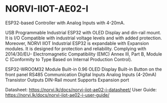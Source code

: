 # NORVI-IIOT-AE02-I
 ESP32-based Controller with Analog Inputs with 4-20mA.

USB Programmable Industrial ESP32 with OLED Display and din-rail mount. 
It is I/O Compatible with industrial voltage levels and with added protection. Moreover, NORVI IIOT Industrial ESP32 is expandable with Expansion modules. 
It is designed for protection and reliability. Complying with 2014/30/EU- Electromagnetic Compatibility (EMC) 
Annex III, Part B, Module C (Conformity to Type Based on Internal Production Control).

ESP32-WROOM32 Module 
Built-in 0.96 OLED Display 
Built-in Button on the front panel 
RS485 Communication 
Digital Inputs 
Analog Inputs (4-20mA)
Transistor Outputs 
DIN-Rail mount 
Supports Expansion port

Datasheet:   https://norvi.lk/docs/norvi-iiot-ae02-i-datasheet/
User Guide:  https://norvi.lk/docs/norvi-iiot-ae02-i-user-guide/
